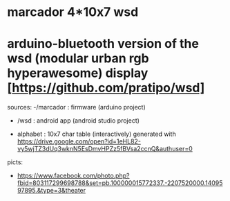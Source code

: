 marcador 4*10x7 wsd 
===================

arduino-bluetooth version of the wsd (modular urban rgb hyperawesome) display [https://github.com/pratipo/wsd]
===

sources: 
  -/marcador : firmware (arduino project)

  - /wsd : android app (android studio project)

  - alphabet : 10x7 char table (interactively) generated with https://drive.google.com/open?id=1eHL82-vy5wjTZ3dUq3wknN5EsDmvHPZz5fBVsa2ccnQ&authuser=0

picts:
  - https://www.facebook.com/photo.php?fbid=803117299698788&set=pb.100000015772337.-2207520000.1409597895.&type=3&theater